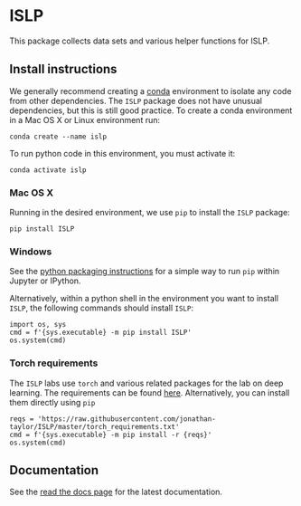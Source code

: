# ISLP

This package collects data sets and various helper functions
for ISLP.

## Install instructions

We generally recommend creating a [conda](https://anaconda.org) environment to isolate any code
from other dependencies. The `ISLP` package does not have unusual dependencies, but this is still
good practice. To create a conda environment in a Mac OS X or Linux environment run:

```{python}
conda create --name islp
```

To run python code in this environment, you must activate it:

```{python}
conda activate islp
```

### Mac OS X

Running in the desired environment, we use `pip` to install the `ISLP` package:

```{python}
pip install ISLP
```

### Windows

See the [python packaging instructions](https://packaging.python.org/en/latest/tutorials/installing-packages/#ensure-you-can-run-pip-from-the-command-line) for a simple way to run `pip` within
Jupyter or IPython.

Alternatively, within a python shell in the environment you want to install `ISLP`, the following commands should install `ISLP`:

```{python}
import os, sys
cmd = f'{sys.executable} -m pip install ISLP'
os.system(cmd)
```

### Torch requirements

The `ISLP` labs use `torch` and various related packages for the lab on deep learning. The requirements
can be found [here](torch_requirements.txt). Alternatively, you can install them directly using `pip`

```{python}
reqs = 'https://raw.githubusercontent.com/jonathan-taylor/ISLP/master/torch_requirements.txt'
cmd = f'{sys.executable} -m pip install -r {reqs}'
os.system(cmd)
```

## Documentation

See the [read the docs page](https://islp.readthedocs.io/en/latest/models.html) for the latest documentation.



